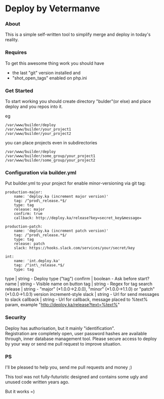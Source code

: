 # Deploy by Vetermanve
### About
This is a simple self-written tool to simplify merge and deploy in today's reality.
### Requires
To get this awesome thing work you should have
 - the last "git" version installed and
 - "shot_open_tags" enabled on php.ini

### Get Started
To start working you should create directory "bulder"(or else) and place deploy and you repos into it.

eg
```
/var/www/builder/deploy
/var/www/builder/your_project1
/var/www/builder/your_project2
```
you can place projects even in subdirectories
```
/var/www/builder/deploy
/var/www/builder/some_group/your_project1
/var/www/builder/some_group/your_project2
```

### Configuration via builder.yml

Put builder.yml to your project for enable minor-versioning via git tag:
```
production-major:
	name: 'deploy.ka (increment major version)'
	tag: /^prod\_release.*$/
	type: tag
	release: major
	confirm: true
	callback: http://deploy.ka/release?key=secret_key&message=
	
production-patch:
	name: 'deploy.ka (increment patch version)'
	tag: /^prod\_release.*$/
	type: tag
	release: patch
	slack: https://hooks.slack.com/services/your/secret/key
	
int:
	name: 'int.deploy.ka'
	tag: /^int\_release.*$/
	type: tag

```

type | string - Deploy type ("tag")
confirm | boolean - Ask before start?
name | string - Visible name on button
tag | string - Regex for tag search
release | string - "major" (*1.0.0->2.0.0), "minor" (*1.0.0->1.1.0) or "patch" (*1.0.0->1.0.1) version increment-style
slack | string - Url for send messages to slack
callback | string - Url for callback, message placed to %text% param, example "http://deploy.ka/release?text=%text%"

### Security

Deploy has authorisation, but it mainly "identification".    
Registration are completely open, user password hashes are available through, inner database management tool.
Please secure access to deploy by your way or send me pull request to improve situation. 

### PS
I'll be pleased to help you, send me pull requests and money ;)

This tool was not fully-futuristic designed and contains some ugly and unused code written years ago.

But it works =)
